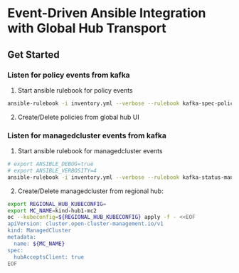 # Event-Driven Ansible Integration with Global Hub Transport

## Get Started

### Listen for policy events from kafka

1. Start ansible rulebook for policy events

```bash
ansible-rulebook -i inventory.yml --verbose --rulebook kafka-spec-policies.yml
```

2. Create/Delete policies from global hub UI

### Listen for managedcluster events from kafka

1. Start ansible rulebook for managedcluster events

```bash
# export ANSIBLE_DEBUG=true
# export ANSIBLE_VERBOSITY=4
ansible-rulebook -i inventory.yml --verbose --rulebook kafka-status-managedclusters.yml
```

2. Create/Delete managedcluster from regional hub:

```bash
export REGIONAL_HUB_KUBECONFIG=
export MC_NAME=kind-hub1-mc2
oc --kubeconfig=${REGIONAL_HUB_KUBECONFIG} apply -f - <<EOF
apiVersion: cluster.open-cluster-management.io/v1
kind: ManagedCluster
metadata:
  name: ${MC_NAME}
spec:
  hubAcceptsClient: true
EOF
```

